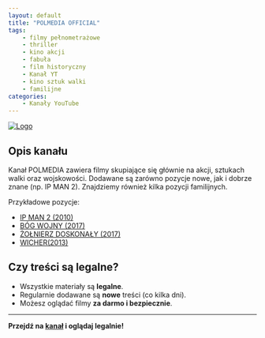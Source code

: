 ```yaml
---
layout: default
title: "POLMEDIA OFFICIAL"
tags: 
    - filmy pełnometrażowe
    - thriller
    - kino akcji
    - fabuła
    - film historyczny
    - Kanał YT
    - kino sztuk walki
    - familijne
categories:
    - Kanały YouTube
---
```

[![Logo](https://yt3.googleusercontent.com/ytc/AIdro_kzy6tJEHzYkdXbsfF__oZNidpKR6B0ip2hlTpe9Y6edw=s160-c-k-c0x00ffffff-no-rj)](https://www.youtube.com/@Polmedia)

## Opis kanału

Kanał POLMEDIA zawiera filmy skupiające się głównie na akcji, sztukach walki oraz wojskowości.
Dodawane są zarówno pozycje nowe, jak i dobrze znane (np. IP MAN 2). Znajdziemy również kilka pozycji familijnych.

Przykładowe pozycje:
- [IP MAN 2 (2010)](https://www.youtube.com/watch?v=ZqGT5QCJzRs)
- [BÓG WOJNY (2017)](https://www.youtube.com/watch?v=xxutYS2D0lM)
- [ŻOŁNIERZ DOSKONAŁY (2017) ](https://www.youtube.com/watch?v=fFeTtpbGces)
- [WICHER(2013)](https://www.youtube.com/watch?v=9dBsTgdm26g)

## Czy treści są legalne?

- Wszystkie materiały są **legalne**.
- Regularnie dodawane są **nowe** treści (co kilka dni).
- Możesz oglądać filmy **za darmo i bezpiecznie**.

---

**Przejdź na [kanał](https://www.youtube.com/@Polmedia) i oglądaj legalnie!**
